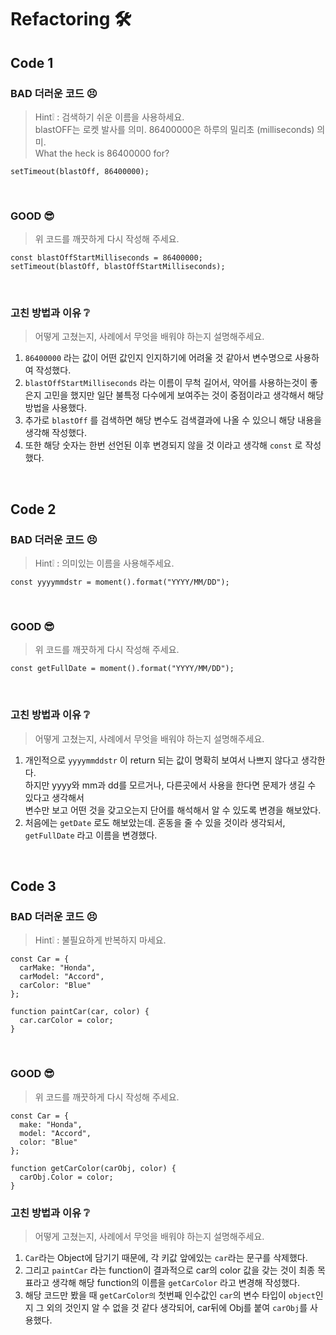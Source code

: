 # Refactoring 🛠

## Code 1
### BAD 더러운 코드 😣  
> Hint❕ : 검색하기 쉬운 이름을 사용하세요.  
> blastOFF는 로켓 발사를 의미. 86400000은 하루의 밀리초 (milliseconds) 의미.  
> What the heck is 86400000 for?

```
setTimeout(blastOff, 86400000);
```
<br>

### GOOD 😎  
> 위 코드를 깨끗하게 다시 작성해 주세요.

```
const blastOffStartMilliseconds = 86400000;
setTimeout(blastOff, blastOffStartMilliseconds);
```

<br>

### 고친 방법과 이유 ❔
> 어떻게 고쳤는지, 사례에서 무엇을 배워야 하는지 설명해주세요.

1. ``86400000`` 라는 값이 어떤 값인지 인지하기에 어려울 것 같아서 변수명으로 사용하여 작성했다.
2. ``blastOffStartMilliseconds`` 라는 이름이 무척 길어서, 약어를 사용하는것이 좋은지 고민을 했지만 일단 불특정 다수에게 보여주는 것이 중점이라고 생각해서 해당 방법을 사용했다.
3. 추가로 ``blastOff`` 를 검색하면 해당 변수도 검색결과에 나올 수 있으니 해당 내용을 생각해 작성했다.
4. 또한 해당 숫자는 한번 선언된 이후 변경되지 않을 것 이라고 생각해 ``const`` 로 작성했다.

<br>

## Code 2
### BAD 더러운 코드 😣  
> Hint❕ : 의미있는 이름을 사용해주세요.

```
const yyyymmdstr = moment().format("YYYY/MM/DD");
```
<br>

### GOOD 😎
> 위 코드를 깨끗하게 다시 작성해 주세요.
```
const getFullDate = moment().format("YYYY/MM/DD");
```

<br>

### 고친 방법과 이유 ❔
> 어떻게 고쳤는지, 사례에서 무엇을 배워야 하는지 설명해주세요.
1. 개인적으로 ``yyyymmddstr`` 이 return 되는 값이 명확히 보여서 나쁘지 않다고 생각한다.  
하지만 yyyy와 mm과 dd를 모르거나, 다른곳에서 사용을 한다면 문제가 생길 수 있다고 생각해서  
변수만 보고 어떤 것을 갖고오는지 단어를 해석해서 알 수 있도록 변경을 해보았다.
2. 처음에는 ``getDate`` 로도 해보았는데. 혼동을 줄 수 있을 것이라 생각되서, ``getFullDate`` 라고 이름을 변경했다.

<br>

## Code 3
### BAD 더러운 코드 😣  
> Hint❕ : 불필요하게 반복하지 마세요.
```
const Car = {
  carMake: "Honda",
  carModel: "Accord",
  carColor: "Blue"
};

function paintCar(car, color) {
  car.carColor = color;
}
```

<br>

### GOOD 😎
> 위 코드를 깨끗하게 다시 작성해 주세요.

```
const Car = {
  make: "Honda",
  model: "Accord",
  color: "Blue"
};

function getCarColor(carObj, color) {
  carObj.Color = color;
}
```

### 고친 방법과 이유 ❔
> 어떻게 고쳤는지, 사례에서 무엇을 배워야 하는지 설명해주세요.
1. ``Car``라는 Object에 담기기 때문에, 각 키값 앞에있는 ``car``라는 문구를 삭제했다.
2. 그리고 ``paintCar`` 라는 function이 결과적으로 car의 color 값을 갖는 것이 최종 목표라고 생각해 해당 function의 이름을 ``getCarColor`` 라고 변경해 작성했다.
3. 해당 코드만 봤을 때 ``getCarColor의`` 첫번째 인수값인 ``car``의 변수 타입이 ``object``인지 그 외의 것인지 알 수 없을 것 같다 생각되어, car뒤에 Obj를 붙여 ``carObj``를 사용했다.
